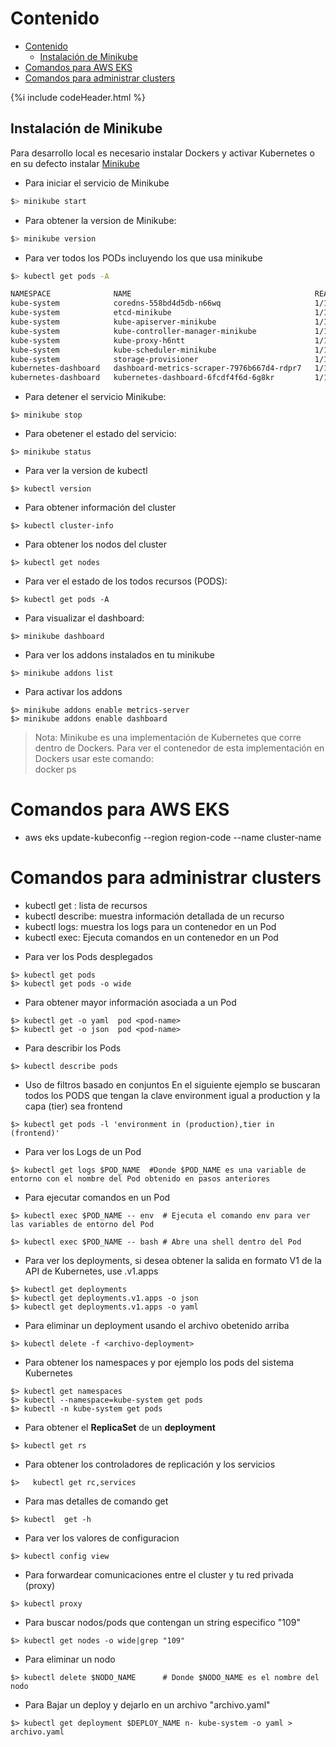 # Contenido

- [Contenido](#contenido)
  - [Instalación de Minikube](#instalación-de-minikube)
- [Comandos para AWS EKS](#comandos-para-aws-eks)
- [Comandos para administrar clusters](#comandos-para-administrar-clusters)

{%i include codeHeader.html %}

## Instalación de Minikube

Para desarrollo local es necesario instalar Dockers y activar Kubernetes o en su defecto instalar [Minikube]( https://minikube.sigs.k8s.io/docs/start/ )

- Para iniciar el servicio de Minikube

```bash
$> minikube start
```

- Para obtener la version de Minikube:

```bash
$> minikube version
```

- Para ver todos los PODs incluyendo los que usa minikube


``` bash
$> kubectl get pods -A
```

``` bash
NAMESPACE              NAME                                         READY   STATUS    RESTARTS   AGE
kube-system            coredns-558bd4d5db-n66wq                     1/1     Running   5          15d
kube-system            etcd-minikube                                1/1     Running   5          15d
kube-system            kube-apiserver-minikube                      1/1     Running   5          15d
kube-system            kube-controller-manager-minikube             1/1     Running   5          15d
kube-system            kube-proxy-h6ntt                             1/1     Running   5          15d
kube-system            kube-scheduler-minikube                      1/1     Running   5          15d
kube-system            storage-provisioner                          1/1     Running   11         15d
kubernetes-dashboard   dashboard-metrics-scraper-7976b667d4-rdpr7   1/1     Running   5          15d
kubernetes-dashboard   kubernetes-dashboard-6fcdf4f6d-6g8kr         1/1     Running   10         15d
```


* Para detener el servicio Minikube:
```
$> minikube stop
```

* Para obetener el estado del servicio:
```
$> minikube status  
```

* Para ver la version de kubectl
```
$> kubectl version
```
* Para obtener información del cluster
```
$> kubectl cluster-info
```
* Para obtener los nodos del cluster
```
$> kubectl get nodes
```

* Para ver el estado de los todos recursos (PODS):
```
$> kubectl get pods -A
```

* Para visualizar el dashboard:
```
$> minikube dashboard
```

* Para ver los addons instalados en tu minikube
```
$> minikube addons list
```

* Para activar los addons
```
$> minikube addons enable metrics-server
$> minikube addons enable dashboard
````



> Nota:
     Minikube es una implementación de Kubernetes que corre dentro de Dockers. 
     Para ver el contenedor de esta implementación en Dockers usar este comando:  
     docker ps

# Comandos para AWS EKS
- aws eks update-kubeconfig --region region-code --name cluster-name
  
# Comandos para administrar clusters
- kubectl get : lista de recursos
- kubectl describe: muestra información detallada de un recurso
- kubectl logs: muestra los logs para un contenedor en un Pod
- kubectl exec: Ejecuta comandos en un contenedor en un Pod


* Para ver los Pods desplegados
```
$> kubectl get pods
$> kubectl get pods -o wide
```

* Para obtener mayor información asociada a un Pod
```
$> kubectl get -o yaml  pod <pod-name>
$> kubectl get -o json  pod <pod-name>
```
* Para describir los Pods
```
$> kubectl describe pods
```

* Uso de filtros basado en conjuntos
En el siguiente ejemplo se buscaran todos los PODS que tengan la clave environment igual a production
y la capa (tier) sea frontend
```
$> kubectl get pods -l 'environment in (production),tier in (frontend)'
```

* Para ver los Logs de un Pod
```
$> kubectl get logs $POD_NAME  #Donde $POD_NAME es una variable de entorno con el nombre del Pod obtenido en pasos anteriores
```

* Para ejecutar comandos en un Pod
```
$> kubectl exec $POD_NAME -- env  # Ejecuta el comando env para ver las variables de entorno del Pod

$> kubectl exec $POD_NAME -- bash # Abre una shell dentro del Pod
```

* Para ver los deployments, si desea obtener la salida en formato V1 de la API de Kubernetes, use .v1.apps
```
$> kubectl get deployments
$> kubectl get deployments.v1.apps -o json
$> kubectl get deployments.v1.apps -o yaml
```
* Para eliminar un deployment usando el archivo obetenido arriba
```
$> kubectl delete -f <archivo-deployment>
```

* Para obtener los namespaces y por ejemplo los pods del sistema Kubernetes
```
$> kubectl get namespaces
$> kubectl --namespace=kube-system get pods
$> kubectl -n kube-system get pods
```

* Para obtener el **ReplicaSet** de un **deployment**
```
$> kubectl get rs
```

* Para obtener los controladores de replicación y los servicios
```
$>   kubectl get rc,services
```

* Para mas detalles de comando get
```
$> kubectl  get -h
```

* Para ver los valores de configuracion
```
$> kubectl config view
```

* Para forwardear comunicaciones entre el cluster y tu red privada (proxy)
```
$> kubectl proxy
```
* Para buscar nodos/pods que contengan un string especifico "109"
```
$> kubectl get nodes -o wide|grep "109"
```

* Para eliminar un nodo 
```
$> kubectl delete $NODO_NAME      # Donde $NODO_NAME es el nombre del nodo
```

* Para Bajar un deploy y dejarlo en un archivo "archivo.yaml"
```
$> kubectl get deployment $DEPLOY_NAME n- kube-system -o yaml > archivo.yaml
```

